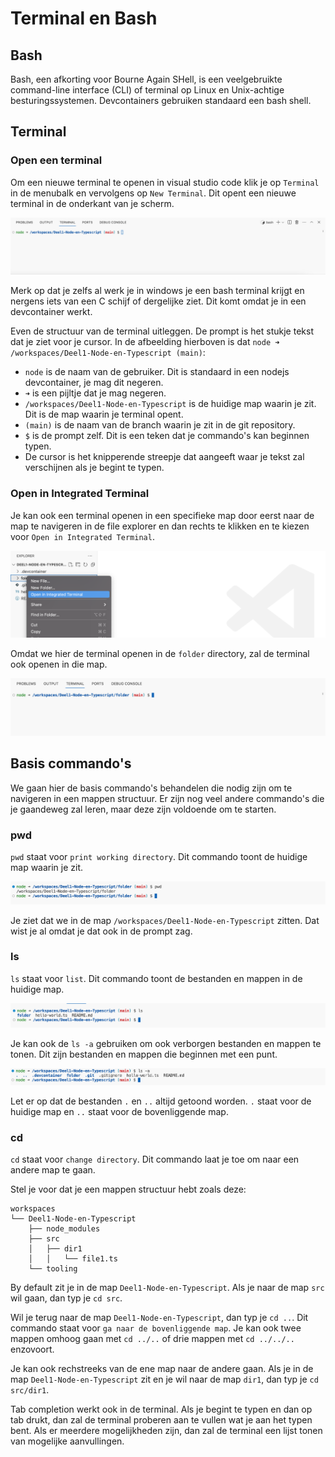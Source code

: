 # Terminal en Bash

## Bash

Bash, een afkorting voor Bourne Again SHell, is een veelgebruikte command-line interface (CLI) of terminal op Linux en Unix-achtige besturingssystemen. Devcontainers gebruiken standaard een bash shell.

## Terminal

### Open een terminal

Om een nieuwe terminal te openen in visual studio code klik je op `Terminal` in de menubalk en vervolgens op `New Terminal`. Dit opent een nieuwe terminal in de onderkant van je scherm. 

![Alt text](../.gitbook/assets/newterminal.png)

Merk op dat je zelfs al werk je in windows je een bash terminal krijgt en nergens iets van een C schijf of dergelijke ziet. Dit komt omdat je in een devcontainer werkt. 

Even de structuur van de terminal uitleggen. De prompt is het stukje tekst dat je ziet voor je cursor. In de afbeelding hierboven is dat `node ➜ /workspaces/Deel1-Node-en-Typescript (main)`:
- `node` is de naam van de gebruiker. Dit is standaard in een nodejs devcontainer, je mag dit negeren.
- `➜` is een pijltje dat je mag negeren.
- `/workspaces/Deel1-Node-en-Typescript` is de huidige map waarin je zit. Dit is de map waarin je terminal opent. 
- `(main)` is de naam van de branch waarin je zit in de git repository.
- `$` is de prompt zelf. Dit is een teken dat je commando's kan beginnen typen.
- De cursor is het knipperende streepje dat aangeeft waar je tekst zal verschijnen als je begint te typen.

### Open in Integrated Terminal

Je kan ook een terminal openen in een specifieke map door eerst naar de map te navigeren in de file explorer en dan rechts te klikken en te kiezen voor `Open in Integrated Terminal`.

![Alt text](../.gitbook/assets/openintegrated.png)

Omdat we hier de terminal openen in de `folder` directory, zal de terminal ook openen in die map.

![Alt text](../.gitbook/assets/open_in_terminal.png)

## Basis commando's

We gaan hier de basis commando's behandelen die nodig zijn om te navigeren in een mappen structuur. Er zijn nog veel andere commando's die je gaandeweg zal leren, maar deze zijn voldoende om te starten.

### pwd

`pwd` staat voor `print working directory`. Dit commando toont de huidige map waarin je zit.

![Alt text](../.gitbook/assets/pwd.png)

Je ziet dat we in de map `/workspaces/Deel1-Node-en-Typescript` zitten. Dat wist je al omdat je dat ook in de prompt zag.

### ls  

`ls` staat voor `list`. Dit commando toont de bestanden en mappen in de huidige map.

![Alt text](../.gitbook/assets/ls.png)

Je kan ook de `ls -a` gebruiken om ook verborgen bestanden en mappen te tonen. Dit zijn bestanden en mappen die beginnen met een punt.

![Alt text](../.gitbook/assets/lsa.png)

Let er op dat de bestanden `.` en `..` altijd getoond worden. `.` staat voor de huidige map en `..` staat voor de bovenliggende map.


### cd

`cd` staat voor `change directory`. Dit commando laat je toe om naar een andere map te gaan.

Stel je voor dat je een mappen structuur hebt zoals deze:

```
workspaces
└── Deel1-Node-en-Typescript
    ├── node_modules
    ├── src
    │   ├── dir1
    │   │   └── file1.ts
    └── tooling
```

By default zit je in de map `Deel1-Node-en-Typescript`. Als je naar de map `src` wil gaan, dan typ je `cd src`.

Wil je terug naar de map `Deel1-Node-en-Typescript`, dan typ je `cd ..`. Dit commando staat voor `ga naar de bovenliggende map`. Je kan ook twee mappen omhoog gaan met `cd ../..` of drie mappen met `cd ../../..` enzovoort.

Je kan ook rechstreeks van de ene map naar de andere gaan. Als je in de map `Deel1-Node-en-Typescript` zit en je wil naar de map `dir1`, dan typ je `cd src/dir1`.

Tab completion werkt ook in de terminal. Als je begint te typen en dan op tab drukt, dan zal de terminal proberen aan te vullen wat je aan het typen bent. Als er meerdere mogelijkheden zijn, dan zal de terminal een lijst tonen van mogelijke aanvullingen.

